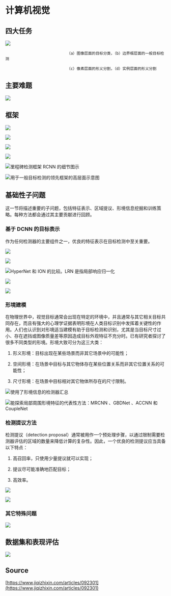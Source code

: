 # 计算机视觉

## **四大任务** <a id="ji-suan-ji-shi-jue-de-si-da-ren-wu"></a>

![](../../../.gitbook/assets/1537685932183%20%281%29.png)

                               （a）图像层面的目标分类，（b）边界框层面的一般目标检测

                               （c）像素层面的形义分割，（d）实例层面的形义分割

## 主要难题

![](../../../.gitbook/assets/1537685931153.png)

## 框架

![](../../../.gitbook/assets/1537685931633.png)

![](../../../.gitbook/assets/image.png)

![](../../../.gitbook/assets/tu-pian-3.jpg)

![](../../../.gitbook/assets/1537685930708.png)

![&#x91CC;&#x7A0B;&#x7891;&#x68C0;&#x6D4B;&#x6846;&#x67B6; RCNN &#x7684;&#x7EC6;&#x8282;&#x56FE;&#x793A;](../../../.gitbook/assets/1537685931950.png)

![&#x7528;&#x4E8E;&#x4E00;&#x822C;&#x76EE;&#x6807;&#x68C0;&#x6D4B;&#x7684;&#x9886;&#x5148;&#x6846;&#x67B6;&#x7684;&#x9AD8;&#x5C42;&#x9762;&#x793A;&#x610F;&#x56FE;](../../../.gitbook/assets/1537685932455.png)

## **基础性子问题**

这一节将描述重要的子问题，包括特征表示、区域提议、形境信息挖掘和训练策略。每种方法都会通过其主要贡献进行回顾。

### **基于 DCNN 的目标表示**

 作为任何检测器的主要组件之一，优良的特征表示在目标检测中至关重要。

![](../../../.gitbook/assets/1537685934040%20%281%29.png)

![](../../../.gitbook/assets/1537685932592.png)

![HyperNet &#x548C; ION &#x7684;&#x6BD4;&#x8F83;&#x3002;LRN &#x662F;&#x6307;&#x5C40;&#x90E8;&#x54CD;&#x5E94;&#x5F52;&#x4E00;&#x5316;](../../../.gitbook/assets/1537685933235.png)

![](../../../.gitbook/assets/1537685935932.png)

![](../../../.gitbook/assets/1537685933354.png)

###  **形境建模**

在物理世界中，视觉目标通常会出现在特定的环境中，并且通常与其它相关目标共同存在，而且有强大的心理学证据表明形境在人类目标识别中发挥着关键性的作用。人们也认识到对形境适当建模有助于目标检测和识别，尤其是当目标尺寸过小、存在遮挡或图像质量差等原因造成目标外观特征不充分时。已有研究者探讨了很多不同类型的形境。形境大致可分为这三大类：

1.    形义形境：目标出现在某些场景而非其它场景中的可能性；

2.    空间形境：在场景中目标与其它物体存在某些位置关系而非其它位置关系的可能性；

3.    尺寸形境：在场景中目标相对其它物体所存在的尺寸限制。

![&#x4F7F;&#x7528;&#x4E86;&#x5F62;&#x5883;&#x4FE1;&#x606F;&#x7684;&#x68C0;&#x6D4B;&#x5668;&#x6C47;&#x603B;](../../../.gitbook/assets/1537686167060.png)

![&#x80FD;&#x63A2;&#x7D22;&#x5C40;&#x90E8;&#x5468;&#x56F4;&#x5F62;&#x5883;&#x7279;&#x5F81;&#x7684;&#x4EE3;&#x8868;&#x6027;&#x65B9;&#x6CD5;&#xFF1A;MRCNN &#x3001;GBDNet &#x3001;ACCNN &#x548C; CoupleNet](../../../.gitbook/assets/1537685934254.png)

### **检测提议方法**

检测提议（detection proposal）通常被用作一个预处理步骤，以通过限制需要检测器评估的区域的数量来降低计算的复杂性。因此，一个优良的检测提议应当具备以下特点：

1.    高召回率，只使用少量提议就可以实现；

2.    提议尽可能准确地匹配目标；

3.    高效率。

![](../../../.gitbook/assets/1537685937215.png)

![](../../../.gitbook/assets/1537685934132.png)

###  **其它特殊问题**

![](../../../.gitbook/assets/1537685935048.png)

##  **数据集和表现评估**

![](../../../.gitbook/assets/1537685935500.png)

## Source

[https://www.jiqizhixin.com/articles/092301](https://www.jiqizhixin.com/articles/092301)

